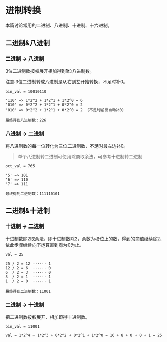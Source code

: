 # 进制转换

本篇讨论常用的二进制、八进制、十进制、十六进制。

## 二进制&八进制

### 二进制 -> 八进制

3位二进制数按权展开相加得到1位八进制数。

注意:3位二进制转成八进制是从右到左开始转换，不足时补0。

```
bin_val = 10010110

'110' => 1*2^2 + 1*2^1 + 1*2^0 = 6
'010' => 0*2^2 + 1*2^1 + 0*2^0 = 2
'010' => 0*2^2 + 1*2^1 + 0*2^0 = 2  (不足时前面自动补0)

最终得到八进制数：226
```

### 八进制 -> 二进制

将八进制数的每一位转化为三位二进制数，不足时最左边补0。

> 单个八进制转二进制可使用除商取余法，可参考十进制转二进制

```
oct_val = 765

'5' => 101
'6' => 110
'7' => 111

最终得到二进制数：111110101
```

## 二进制&十进制

### 十进制 -> 二进制

十进制数除2取余法，即十进制数除2，余数为权位上的数，得到的商值继续除2，依此步骤继续向下运算直到商为0为止。

```
val = 25

25 / 2 = 12 ······ 1
12 / 2 = 6  ······ 0
6  / 2 = 3  ······ 0
3  / 2 = 1  ······ 1
1  / 2 = 0  ······ 1

最终得到二进制数：11001
```

### 二进制 -> 十进制

把二进制数按权展开、相加即得十进制数。

```
bin_val = 11001

val = 1*2^4 + 1*2^3 + 0*2^2 + 0*2^1 + 1*2^0 = 16 + 8 + 0 + 0 + 1 = 25
```